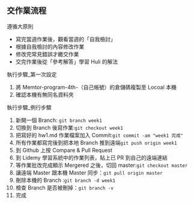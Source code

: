 ## 交作業流程

遵循大原則
* 寫完當週作業後，觀看當週的「自我檢討」
* 根據自我檢討的內容修改作業
* 修改完常見錯誤才繳交作業
* 交完作業後從「參考解答」學習 Huli 的解法

執行步驟_第一次設定
1. 將 Memtor-program-4th-（自己帳號）的倉儲碼複製至 Locoal 本機 
2. 確認本機有無同名資料夾

執行步驟_例行步驟
1. 新開一個 Branch: `git branch week1`
2. 切換到 Branch 後寫作業:`git checkout week1`
3. 把寫好的 hw1.md 作業檔案加入 Commit:`git commit -am "week1 完成"`
4. 所有作業都寫完後到把本地 Branch 推到遠端`git push origin week1`
5. 到 Github 上按 Compare & Pull Request
6. 到 Lidemy 學習系統中的作業列表，貼上已 PR 到自己的遠端連結
7. 等作業批改完成顯示 Mergered 之後，切回 master:`git checkout master`
8. 讓遠端 Master 跟本機 Master 同步：`git pull origin master`
9. 刪除本機的 Branch :`git branch -d week1`
10. 檢查 Branch 是否被刪掉：`git branch -v`
11. 完成